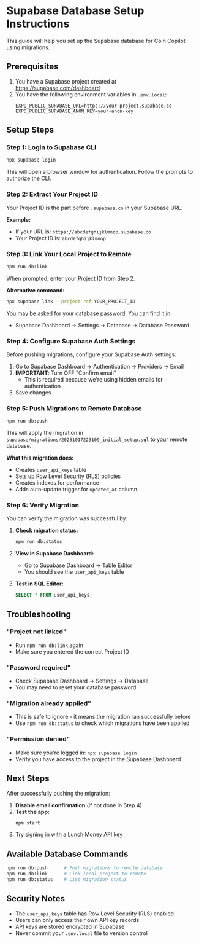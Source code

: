 # Supabase Database Setup Instructions

This guide will help you set up the Supabase database for Coin Copilot using migrations.

## Prerequisites

1. You have a Supabase project created at https://supabase.com/dashboard
2. You have the following environment variables in `.env.local`:
   ```
   EXPO_PUBLIC_SUPABASE_URL=https://your-project.supabase.co
   EXPO_PUBLIC_SUPABASE_ANON_KEY=your-anon-key
   ```

## Setup Steps

### Step 1: Login to Supabase CLI

```bash
npx supabase login
```

This will open a browser window for authentication. Follow the prompts to authorize the CLI.

### Step 2: Extract Your Project ID

Your Project ID is the part before `.supabase.co` in your Supabase URL.

**Example:**
- If your URL is: `https://abcdefghijklmnop.supabase.co`
- Your Project ID is: `abcdefghijklmnop`

### Step 3: Link Your Local Project to Remote

```bash
npm run db:link
```

When prompted, enter your Project ID from Step 2.

**Alternative command:**
```bash
npx supabase link --project-ref YOUR_PROJECT_ID
```

You may be asked for your database password. You can find it in:
- Supabase Dashboard → Settings → Database → Database Password

### Step 4: Configure Supabase Auth Settings

Before pushing migrations, configure your Supabase Auth settings:

1. Go to Supabase Dashboard → Authentication → Providers → Email
2. **IMPORTANT**: Turn OFF "Confirm email"
   - This is required because we're using hidden emails for authentication
3. Save changes

### Step 5: Push Migrations to Remote Database

```bash
npm run db:push
```

This will apply the migration in `supabase/migrations/20251017223109_initial_setup.sql` to your remote database.

**What this migration does:**
- Creates `user_api_keys` table
- Sets up Row Level Security (RLS) policies
- Creates indexes for performance
- Adds auto-update trigger for `updated_at` column

### Step 6: Verify Migration

You can verify the migration was successful by:

1. **Check migration status:**
   ```bash
   npm run db:status
   ```

2. **View in Supabase Dashboard:**
   - Go to Supabase Dashboard → Table Editor
   - You should see the `user_api_keys` table

3. **Test in SQL Editor:**
   ```sql
   SELECT * FROM user_api_keys;
   ```

## Troubleshooting

### "Project not linked"
- Run `npm run db:link` again
- Make sure you entered the correct Project ID

### "Password required"
- Check Supabase Dashboard → Settings → Database
- You may need to reset your database password

### "Migration already applied"
- This is safe to ignore - it means the migration ran successfully before
- Use `npm run db:status` to check which migrations have been applied

### "Permission denied"
- Make sure you're logged in: `npx supabase login`
- Verify you have access to the project in the Supabase Dashboard

## Next Steps

After successfully pushing the migration:

1. **Disable email confirmation** (if not done in Step 4)
2. **Test the app:**
   ```bash
   npm start
   ```
3. Try signing in with a Lunch Money API key

## Available Database Commands

```bash
npm run db:push      # Push migrations to remote database
npm run db:link      # Link local project to remote
npm run db:status    # List migration status
```

## Security Notes

- The `user_api_keys` table has Row Level Security (RLS) enabled
- Users can only access their own API key records
- API keys are stored encrypted in Supabase
- Never commit your `.env.local` file to version control
